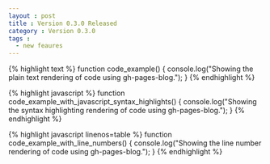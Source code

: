 ```yaml
---
layout : post
title : Version 0.3.0 Released
category : Version 0.3.0
tags :
  - new feaures
---
```


{% highlight text %}
function code_example() {
  console.log("Showing the plain text rendering of code using gh-pages-blog.");
}
{% endhighlight %}

{% highlight javascript %}
function code_example_with_javascript_syntax_highlights() {
  console.log("Showing the syntax highlighting rendering of code using gh-pages-blog.");
}
{% endhighlight %}

{% highlight javascript linenos=table %}
function code_example_with_line_numbers() {
  console.log("Showing the line number rendering of code using gh-pages-blog.");
}
{% endhighlight %}


